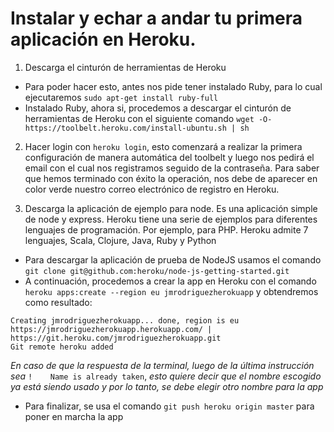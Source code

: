 Instalar y echar a andar tu primera aplicación en Heroku.
======================================================================

1. Descarga el cinturón de herramientas de Heroku
 * Para poder hacer esto, antes nos pide tener instalado Ruby, para lo cual ejecutaremos `sudo apt-get install ruby-full`
 * Instalado Ruby, ahora si, procedemos a descargar el cinturón de herramientas de Heroku con el siguiente comando `wget -O- https://toolbelt.heroku.com/install-ubuntu.sh | sh`

2. Hacer login con `heroku login`, esto comenzará a realizar la primera configuración de manera automática del toolbelt y luego nos pedirá el email con el cual nos registramos seguido de la contraseña. Para saber que hemos terminado con éxito la operación, nos debe de aparecer en color verde nuestro correo electrónico de registro en Heroku.

3. Descarga la aplicación de ejemplo para node. Es una aplicación simple de node y express. Heroku tiene una serie de ejemplos para diferentes lenguajes de programación. Por ejemplo, para PHP. Heroku admite 7 lenguajes, Scala, Clojure, Java, Ruby y Python
 * Para descargar la aplicación de prueba de NodeJS usamos el comando `git clone git@github.com:heroku/node-js-getting-started.git`
 * A continuación, procedemos a crear la app en Heroku con el comando `heroku apps:create --region eu jmrodriguezherokuapp` y obtendremos como resultado:
```
Creating jmrodriguezherokuapp... done, region is eu
https://jmrodriguezherokuapp.herokuapp.com/ | https://git.heroku.com/jmrodriguezherokuapp.git
Git remote heroku added
```
*En caso de que la respuesta de la terminal, luego de la última instrucción sea* `!    Name is already taken`, *esto quiere decir que el nombre escogido ya está siendo usado y por lo tanto, se debe elegir otro nombre para la app*

 * Para finalizar, se usa el comando `git push heroku origin master` para poner en marcha la app
